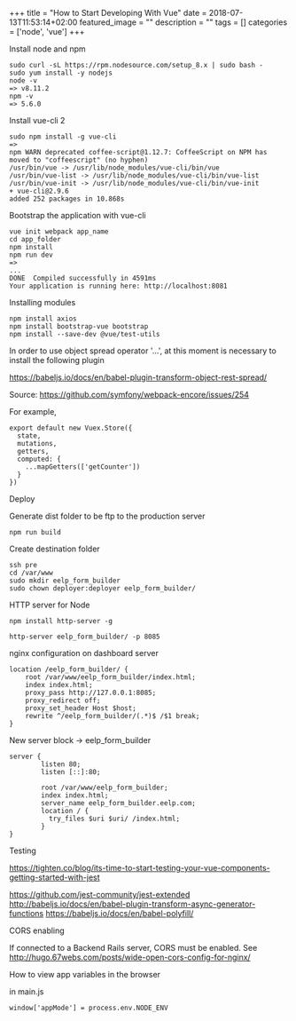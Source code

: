 +++
title =  "How to Start Developing With Vue"
date = 2018-07-13T11:53:14+02:00
featured_image = ""
description = ""
tags = []
categories = ['node', 'vue']
+++

<!-- more -->

Install node and npm

    sudo curl -sL https://rpm.nodesource.com/setup_8.x | sudo bash -
    sudo yum install -y nodejs
    node -v
    => v8.11.2
    npm -v
    => 5.6.0

Install vue-cli 2

    sudo npm install -g vue-cli
    =>
    npm WARN deprecated coffee-script@1.12.7: CoffeeScript on NPM has moved to "coffeescript" (no hyphen)
    /usr/bin/vue -> /usr/lib/node_modules/vue-cli/bin/vue
    /usr/bin/vue-list -> /usr/lib/node_modules/vue-cli/bin/vue-list
    /usr/bin/vue-init -> /usr/lib/node_modules/vue-cli/bin/vue-init
    + vue-cli@2.9.6
    added 252 packages in 10.868s

Bootstrap the application with vue-cli

    vue init webpack app_name
    cd app_folder
    npm install
    npm run dev
    =>
    ...
    DONE  Compiled successfully in 4591ms
    Your application is running here: http://localhost:8081

Installing modules

    npm install axios
    npm install bootstrap-vue bootstrap
    npm install --save-dev @vue/test-utils

In order to use object spread operator '...', at this moment is necessary to install the following plugin

https://babeljs.io/docs/en/babel-plugin-transform-object-rest-spread/

Source: https://github.com/symfony/webpack-encore/issues/254

For example,

    export default new Vuex.Store({
      state,
      mutations,
      getters,
      computed: {
        ...mapGetters(['getCounter'])
      }
    })

Deploy

Generate dist folder to be ftp to the production server

    npm run build

Create destination folder

    ssh pre
    cd /var/www
    sudo mkdir eelp_form_builder
    sudo chown deployer:deployer eelp_form_builder/


HTTP server for Node

    npm install http-server -g

    http-server eelp_form_builder/ -p 8085

nginx configuration on dashboard server

    location /eelp_form_builder/ {
        root /var/www/eelp_form_builder/index.html;
        index index.html;
        proxy_pass http://127.0.0.1:8085;
        proxy_redirect off;
        proxy_set_header Host $host;
        rewrite ^/eelp_form_builder/(.*)$ /$1 break;
    }

New server block -> eelp_form_builder

    server {
            listen 80;
            listen [::]:80;

            root /var/www/eelp_form_builder;
            index index.html;
            server_name eelp_form_builder.eelp.com;
            location / {
              try_files $uri $uri/ /index.html;
            }
    }

Testing

https://tighten.co/blog/its-time-to-start-testing-your-vue-components-getting-started-with-jest

https://github.com/jest-community/jest-extended
http://babeljs.io/docs/en/babel-plugin-transform-async-generator-functions
https://babeljs.io/docs/en/babel-polyfill/

CORS enabling

If connected to a Backend Rails server, CORS must be enabled. See http://hugo.67webs.com/posts/wide-open-cors-config-for-nginx/

How to view app variables in the browser

in main.js

    window['appMode'] = process.env.NODE_ENV


